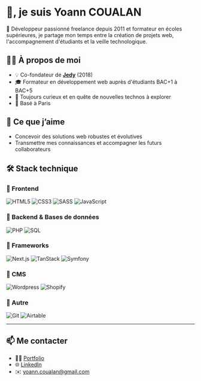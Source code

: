 # 👋, je suis Yoann COUALAN  

🚀 Développeur passionné freelance depuis 2011 et formateur en écoles supérieures, je partage mon temps entre la création de projets web, l'accompagnement d'étudiants et la veille technologique.

## 👨‍💻 À propos de moi
- 💡 Co-fondateur de [**Jedy**](https://www.jedy.fr/) (2018)
- 🎓 Formateur en développement web auprès d'étudiants BAC+1 à BAC+5
- 🌱 Toujours curieux et en quête de nouvelles technos à explorer
- 📍 Basé à Paris

## 🎯 Ce que j’aime
- Concevoir des solutions web robustes et évolutives  
- Transmettre mes connaissances et accompagner les futurs collaborateurs

## 🛠️ Stack technique  

### 🔹 Frontend  
![HTML5](https://img.shields.io/badge/HTML5-E34F26?style=for-the-badge&logo=html5&logoColor=white)
![CSS3](https://img.shields.io/badge/CSS3-1572B6?style=for-the-badge&logo=css&logoColor=white)
![SASS](https://img.shields.io/badge/SASS-CD6799?style=for-the-badge&logo=sass&logoColor=white)
![JavaScript](https://img.shields.io/badge/JavaScript-F7DF1E?style=for-the-badge&logo=javascript&logoColor=black)

### 🔹 Backend & Bases de données
![PHP](https://img.shields.io/badge/PHP-777BB4?style=for-the-badge&logo=php&logoColor=white)
![SQL](https://img.shields.io/badge/SQL-336791?style=for-the-badge&logo=postgresql&logoColor=white)  

### 🔹 Frameworks  
![Next.js](https://img.shields.io/badge/Next.js-000000?style=for-the-badge&logo=nextdotjs&logoColor=white)
![TanStack](https://img.shields.io/badge/TanStack-FF4154?style=for-the-badge&logo=reactquery&logoColor=white)
![Symfony](https://img.shields.io/badge/Symfony-000000?style=for-the-badge&logo=symfony&logoColor=white)

### 🔹 CMS  
![Wordpress](https://img.shields.io/badge/Wordpress-000000?style=for-the-badge&logo=wordpress&logoColor=white)
![Shopify](https://img.shields.io/badge/Shopify-96BF48?style=for-the-badge&logo=shopify&logoColor=white)

### 🔹 Autre
![Git](https://img.shields.io/badge/Git-F05032?style=for-the-badge&logo=git&logoColor=white)
![Airtable](https://img.shields.io/badge/Airtable-005AFF?style=for-the-badge&logo=airtable&logoColor=white)

---

## 📫 Me contacter
- 🧑‍💻 [Portfolio](https://www.yoanncoualan.com/)  
- 🌐 [LinkedIn](https://www.linkedin.com/in/yoanncoualan)  
- ✉️ yoann.coualan@gmail.com